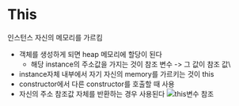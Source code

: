 <H1>This</H1>

인스턴스 자신의 메모리를 가르킴

- 객체를 생성하게 되면 heap 메모리에 할당이 된다
  - 해당 instance의 주소값을 가지는 것이 참조 변수 -> 그 값이 참조 값\
- instance자체 내부에서 자기 자신의 memory를 가르키는 것이 this
- constructor에서 다른 constructor를 호출할 때 사용
- 자신의 주소 참조값 자체를 반환하는 경우 사용된다
![this변수 참조](https://gitlab.com/easyspubjava/javacoursework/-/raw/master/Chapter2/2-12/img/this1.png)